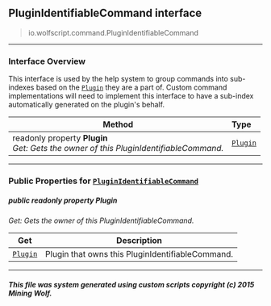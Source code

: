 ## PluginIdentifiableCommand __interface__

>io.wolfscript.command.PluginIdentifiableCommand

---

### Interface Overview

This interface is used by the help system to group commands into sub-indexes based on the [`Plugin`](../plugin/Plugin.md) they are a part of. Custom command implementations will need to implement this interface to have a sub-index automatically generated on the plugin's behalf.

Method | Type   
--- | :--- 
 readonly property __Plugin__ <br> _Get: Gets the owner of this PluginIdentifiableCommand._ | [`Plugin`](../plugin/Plugin.md)



---


### Public Properties for [`PluginIdentifiableCommand`](PluginIdentifiableCommand.md)

##### <a id='plugin'></a>public  readonly property __Plugin__

_Get: Gets the owner of this PluginIdentifiableCommand._

Get | Description
--- | --- 
[`Plugin`](../plugin/Plugin.md) | Plugin that owns this PluginIdentifiableCommand.



---


##### This file was system generated using custom scripts copyright (c) 2015 Mining Wolf.
	

